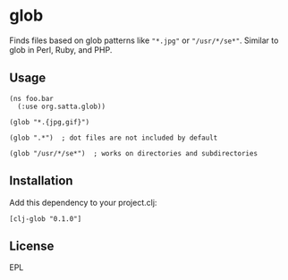 # glob

Finds files based on glob patterns like `"*.jpg"` or `"/usr/*/se*"`. Similar to glob in Perl, Ruby, and PHP.

## Usage

    (ns foo.bar
      (:use org.satta.glob))

    (glob "*.{jpg,gif}")

    (glob ".*")  ; dot files are not included by default

    (glob "/usr/*/se*")  ; works on directories and subdirectories

## Installation

Add this dependency to your project.clj:

    [clj-glob "0.1.0"]

## License

EPL

